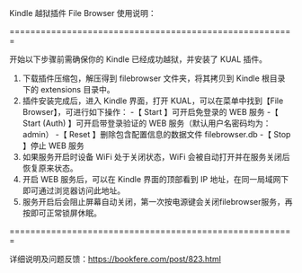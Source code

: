 Kindle 越狱插件 File Browser 使用说明：

=======================================================

开始以下步骤前需确保你的 Kindle 已经成功越狱，并安装了 KUAL 插件。

1. 下载插件压缩包，解压得到 filebrowser 文件夹，将其拷贝到 Kindle 根目录下的 extensions 目录中。
2. 插件安装完成后，进入 Kindle 界面，打开 KUAL，可以在菜单中找到【File Browser】，可进行如下操作：
   -【 Start 】可开启免登录的 WEB 服务
   -【 Start (Auth) 】可开启带登录验证的 WEB 服务（默认用户名密码均为：admin）
   -【 Reset 】删除包含配置信息的数据文件 filebrowser.db
   -【 Stop 】停止 WEB 服务
3. 如果服务开启时设备 WiFi 处于关闭状态，WiFi 会被自动打开并在服务关闭后恢复原来状态。
4. 开启 WEB 服务后，可以在 Kindle 界面的顶部看到 IP 地址，在同一局域网下即可通过浏览器访问此地址。
5. 服务开启后会阻止屏幕自动关闭，第一次按电源键会关闭filebrowser服务，再按即可正常锁屏休眠。

=======================================================

详细说明及问题反馈：https://bookfere.com/post/823.html
